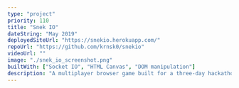 ```yaml
---
type: "project"
priority: 110
title: "Snek IO"
dateString: "May 2019"
deployedSiteUrl: "https://snekio.herokuapp.com/"
repoUrl: "https://github.com/krnsk0/snekio"
videoUrl: ""
image: "./snek_io_screenshot.png"
builtWith: ["Socket IO", "HTML Canvas", "DOM manipulation"]
description: "A multiplayer browser game built for a three-day hackathon using Socket IO. Implements a state-diffing synchronization engine to remain performant with many players. Soft-launched an MVP via Reddit and tuned performance based on user feedback."
---
```


